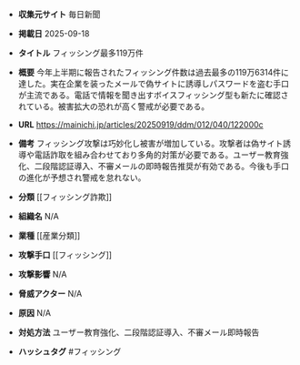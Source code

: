 - **収集元サイト**
毎日新聞

- **掲載日**
2025-09-18

- **タイトル**
フィッシング最多119万件

- **概要**
今年上半期に報告されたフィッシング件数は過去最多の119万6314件に達した。実在企業を装ったメールで偽サイトに誘導しパスワードを盗む手口が主流である。電話で情報を聞き出すボイスフィッシング型も新たに確認されている。被害拡大の恐れが高く警戒が必要である。

- **URL**
https://mainichi.jp/articles/20250919/ddm/012/040/122000c

- **備考**
フィッシング攻撃は巧妙化し被害が増加している。攻撃者は偽サイト誘導や電話詐取を組み合わせており多角的対策が必要である。ユーザー教育強化、二段階認証導入、不審メールの即時報告推奨が有効である。今後も手口の進化が予想され警戒を怠れない。

- **分類**
[[フィッシング詐欺]]

- **組織名**
N/A

- **業種**
[[産業分類]]

- **攻撃手口**
[[フィッシング]]

- **攻撃影響**
N/A

- **脅威アクター**
N/A

- **原因**
N/A

- **対処方法**
ユーザー教育強化、二段階認証導入、不審メール即時報告

- **ハッシュタグ**
#フィッシング
